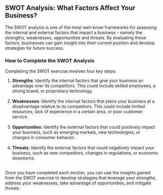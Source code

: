 SWOT Analysis: What Factors Affect Your Business?
-------------------------------------------------

The SWOT analysis is one of the most well-know frameworks for assessing the internal and external factors that impact a business – namely the strengths, weaknesses, opportunities and threats. By evaluating these factors, businesses can gain insight into their current position and develop strategies for future success.

### How to Complete the SWOT Analysis

Completing the SWOT exercise involves four key steps:

1.  **Strengths**: Identify the internal factors that give your business an advantage over its competitors. This could include skilled employees, a strong brand, or proprietary technology.  
    ‍
2.  **Weaknesses**: Identify the internal factors that place your business at a disadvantage relative to its competitors. This could include limited resources, lack of experience in a certain area, or poor customer service.  
    ‍
3.  **Opportunities**: Identify the external factors that could positively impact your business, such as emerging markets, new technologies, or changes in consumer behavior.  
    ‍
4.  **Threats**: Identify the external factors that could negatively impact your business, such as new competitors, changes in regulations, or economic downturns.  
    ‍

Once you have completed each section, you can use the insights gained from the SWOT exercise to develop strategies that leverage your strengths, address your weaknesses, take advantage of opportunities, and mitigate threats.